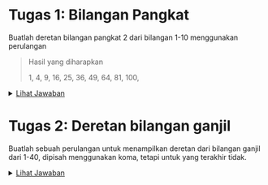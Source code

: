 # Tugas 1: Bilangan Pangkat

Buatlah deretan bilangan pangkat 2 dari bilangan 1-10 menggunakan perulangan

> Hasil yang diharapkan
>
> 1, 4, 9, 16, 25, 36, 49, 64, 81, 100,

<details>
    <summary><u>Lihat Jawaban</u></summary>

```php
for ($i=1; $i <= 10; $i++) { 
    echo $i * $i . ", ";
}
```

</details>

# Tugas 2: Deretan bilangan ganjil

Buatlah sebuah perulangan untuk menampilkan deretan dari bilangan ganjil dari 1-40, dipisah menggunakan koma, tetapi untuk yang terakhir tidak.

<details>
    <summary><u>Lihat Jawaban</u></summary>
    
```php
<?php

for ($i = $start; $i <= $end; $i++) {
    $bilanganGanjil = $i %2 !== 0;

    if ($bilanganGanjil) {
        echo $i;

        if ($i !== $end) {
            echo ", ";
        }
    }
}

```

</details>
